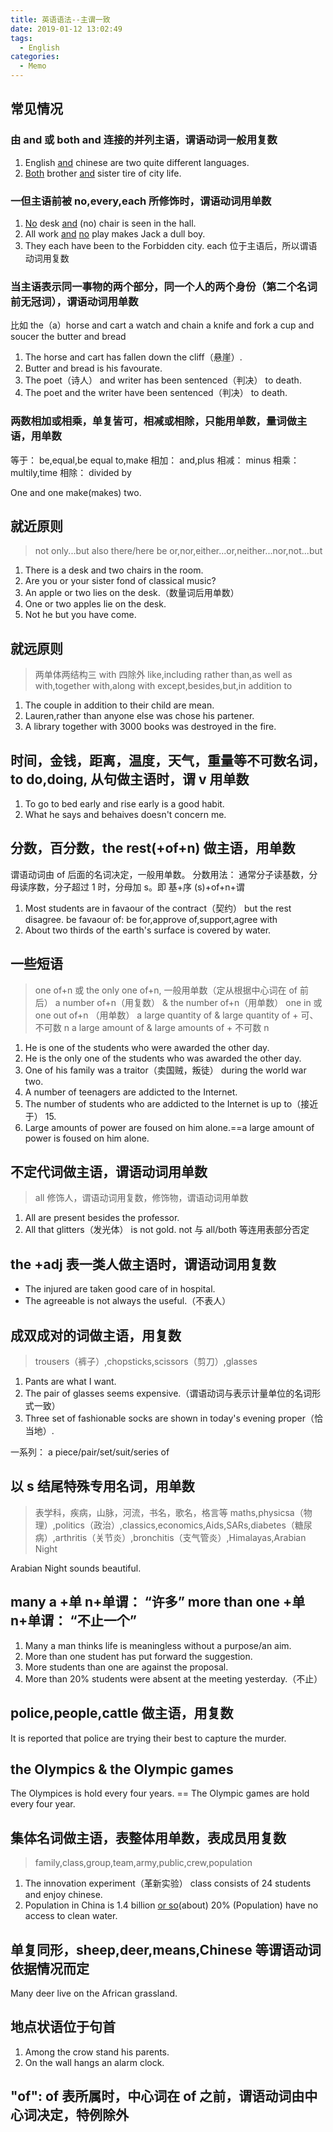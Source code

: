 ```yaml
---
title: 英语语法--主谓一致
date: 2019-01-12 13:02:49
tags:
  - English
categories:
  - Memo
---
```


<!-- markdownlint-disable MD033 -->

## 常见情况

### 由 and 或 both and 连接的并列主语，谓语动词一般用复数

1. English <u>and</u> chinese are two quite different languages.
2. <u>Both</u> brother <u>and</u> sister tire of city life.

### 一但主语前被 no,every,each 所修饰时，谓语动词用单数

1. <u>No</u> desk <u>and</u> (no) chair is seen in the hall.
2. All work <u>and</u> <u>no</u> play makes Jack a dull boy.
3. They each have been to the Forbidden city.
   each 位于主语后，所以谓语动词用复数

### 当主语表示同一事物的两个部分，同一个人的两个身份（第二个名词前无冠词），谓语动词用单数

比如 the（a）horse and cart a watch and chain a knife and fork a cup and soucer the butter and bread

1. The horse and cart has fallen down the cliff（悬崖）.
2. Butter and bread is his favourate.
3. The poet（诗人） and writer has been sentenced（判决） to death.
4. The poet and the writer have been sentenced（判决） to death.

### 两数相加或相乘，单复皆可，相减或相除，只能用单数，量词做主语，用单数

等于： be,equal,be equal to,make
相加： and,plus
相减： minus
相乘： multily,time
相除： divided by

One and one make(makes) two.

## 就近原则

> not only...but also
> there/here be
> or,nor,either...or,neither...nor,not...but

1. There is a desk and two chairs in the room.
2. Are you or your sister fond of classical music?
3. An apple or two lies on the desk.（数量词后用单数）
4. One or two apples lie on the desk.
5. Not he but you have come.

## 就远原则

> 两单体两结构三 with 四除外
> like,including
> rather than,as well as
> with,together with,along with
> except,besides,but,in addition to

1. The couple in addition to their child are mean.
2. Lauren,rather than anyone else was chose his partener.
3. A library together with 3000 books was destroyed in the fire.

## 时间，金钱，距离，温度，天气，重量等不可数名词，to do,doing, 从句做主语时，谓 v 用单数

1. To go to bed early and rise early is a good habit.
2. What he says and behaives doesn't concern me.

## 分数，百分数，the rest(+of+n) 做主语，用单数

谓语动词由 of 后面的名词决定，一般用单数。
分数用法： 通常分子读基数，分母读序数，分子超过 1 时，分母加 s。即 基+序 (s)+of+n+谓

1. Most students are in favaour of the contract（契约） but the rest disagree.
   be favaour of: be for,approve of,support,agree with
2. About two thirds of the earth's surface is covered by water.

## 一些短语

> one of+n 或 the only one of+n, 一般用单数（定从根据中心词在 of 前后）
> a number of+n（用复数） & the number of+n（用单数）
> one in 或 one out of+n （用单数）
> a large quantity of & large quantity of + 可、不可数 n
> a large amount of & large amounts of + 不可数 n

1. He is one of the students who were awarded the other day.
2. He is the only one of the students who was awarded the other day.
3. One of his family was a traitor（卖国贼，叛徒） during the world war two.
4. A number of teenagers are addicted to the Internet.
5. The number of students who are addicted to the Internet is up to（接近于） 15.
6. Large amounts of power are foused on him alone.==a large amount of power is foused on him alone.

## 不定代词做主语，谓语动词用单数

> all 修饰人，谓语动词用复数，修饰物，谓语动词用单数

1. All are present besides the professor.
2. All that glitters（发光体） is not gold.
   not 与 all/both 等连用表部分否定

## the +adj 表一类人做主语时，谓语动词用复数

- The injured are taken good care of in hospital.
- The agreeable is not always the useful.（不表人）

## 成双成对的词做主语，用复数

> trousers（裤子）,chopsticks,scissors（剪刀）,glasses

1. Pants are what I want.
2. The pair of glasses seems expensive.（谓语动词与表示计量单位的名词形式一致）
3. Three set of fashionable socks are shown in today's evening proper（恰当地）.

一系列： a piece/pair/set/suit/series of

## 以 s 结尾特殊专用名词，用单数

> 表学科，疾病，山脉，河流，书名，歌名，格言等
> maths,physicsa（物理）,politics（政治）,classics,economics,Aids,SARs,diabetes（糖尿病）,arthritis（关节炎）,bronchitis（支气管炎）,Himalayas,Arabian Night

Arabian Night sounds beautiful.

## many a +单 n+单谓： “许多” more than one +单 n+单谓： “不止一个”

1. Many a man thinks life is meaningless without a purpose/an aim.
2. More than one student has put forward the suggestion.
3. More students than one are against the proposal.
4. More than 20% students were absent at the meeting yesterday.（不止）

## police,people,cattle 做主语，用复数

It is reported that police are trying their best to capture the murder.

## the Olympics & the Olympic games

The Olympices is hold every four years. == The Olympic games are hold every four year.

## 集体名词做主语，表整体用单数，表成员用复数

> family,class,group,team,army,public,crew,population

<!-- markdownlint-disable MD033 -->

1. The innovation experiment（革新实验） class consists of 24 students and enjoy chinese.
2. Population in China is 1.4 billion <u>or so</u>(about) 20% (Population) have no access to clean water.

## 单复同形，sheep,deer,means,Chinese 等谓语动词依据情况而定

Many deer live on the African grassland.

## 地点状语位于句首

1. Among the crow stand his parents.
2. On the wall hangs an alarm clock.

## "of": of 表所属时，中心词在 of 之前，谓语动词由中心词决定，特例除外
